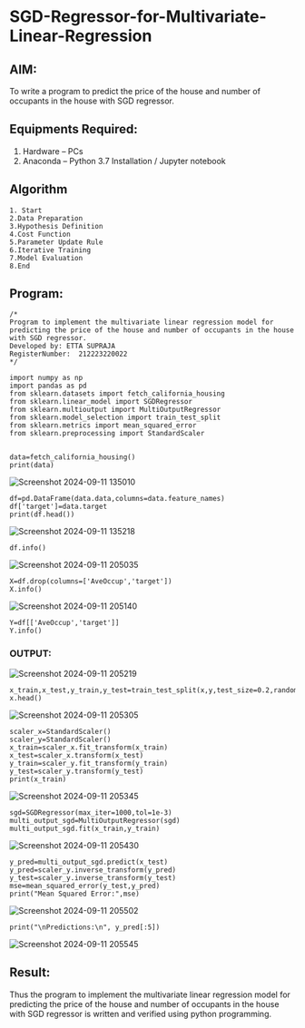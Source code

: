 # SGD-Regressor-for-Multivariate-Linear-Regression

## AIM:
To write a program to predict the price of the house and number of occupants in the house with SGD regressor.

## Equipments Required:
1. Hardware – PCs
2. Anaconda – Python 3.7 Installation / Jupyter notebook

## Algorithm
```
1. Start
2.Data Preparation
3.Hypothesis Definition
4.Cost Function
5.Parameter Update Rule
6.Iterative Training
7.Model Evaluation
8.End 
```
## Program:
```
/*
Program to implement the multivariate linear regression model for predicting the price of the house and number of occupants in the house with SGD regressor.
Developed by: ETTA SUPRAJA
RegisterNumber:  212223220022
*/
```
```
import numpy as np
import pandas as pd
from sklearn.datasets import fetch_california_housing
from sklearn.linear_model import SGDRegressor
from sklearn.multioutput import MultiOutputRegressor
from sklearn.model_selection import train_test_split
from sklearn.metrics import mean_squared_error
from sklearn.preprocessing import StandardScaler


data=fetch_california_housing()
print(data)
```


![Screenshot 2024-09-11 135010](https://github.com/user-attachments/assets/3f1ac0d8-627b-49d2-bc95-dd597c6feade)
```
df=pd.DataFrame(data.data,columns=data.feature_names)
df['target']=data.target
print(df.head())
```

![Screenshot 2024-09-11 135218](https://github.com/user-attachments/assets/c7474b7f-9124-4fdc-b485-898851d9fd5c)
```
df.info()
```

![Screenshot 2024-09-11 205035](https://github.com/user-attachments/assets/e5683613-932d-463d-bee9-d7d81df29d36)

```
X=df.drop(columns=['AveOccup','target'])
X.info()
```

![Screenshot 2024-09-11 205140](https://github.com/user-attachments/assets/1f7bbfe6-86cb-4616-92d7-a1bceecc1b6c)

```
Y=df[['AveOccup','target']]
Y.info()
```
### OUTPUT:
![Screenshot 2024-09-11 205219](https://github.com/user-attachments/assets/d7c4edcc-eb57-4bfb-82b3-866f742465e0)

```
x_train,x_test,y_train,y_test=train_test_split(x,y,test_size=0.2,random_state=1)
x.head()
```


![Screenshot 2024-09-11 205305](https://github.com/user-attachments/assets/fd4a700d-e9d3-49b6-8a95-9f845d225dce)

```
scaler_x=StandardScaler()
scaler_y=StandardScaler()
x_train=scaler_x.fit_transform(x_train)
x_test=scaler_x.transform(x_test)
y_train=scaler_y.fit_transform(y_train)
y_test=scaler_y.transform(y_test)
print(x_train)
```

![Screenshot 2024-09-11 205345](https://github.com/user-attachments/assets/59ab31a2-ad69-45fc-ac60-9856f6a0015c)

```
sgd=SGDRegressor(max_iter=1000,tol=1e-3)
multi_output_sgd=MultiOutputRegressor(sgd)
multi_output_sgd.fit(x_train,y_train)
```

![Screenshot 2024-09-11 205430](https://github.com/user-attachments/assets/85223de9-6e6e-431e-a1b8-651e827a97ec)

```
y_pred=multi_output_sgd.predict(x_test)
y_pred=scaler_y.inverse_transform(y_pred)
y_test=scaler_y.inverse_transform(y_test)
mse=mean_squared_error(y_test,y_pred)
print("Mean Squared Error:",mse)
```

![Screenshot 2024-09-11 205502](https://github.com/user-attachments/assets/81a7f3b0-5e20-4bb8-b410-420cf603f73d)

```
print("\nPredictions:\n", y_pred[:5])
```

![Screenshot 2024-09-11 205545](https://github.com/user-attachments/assets/93107a9f-43c0-4924-adff-c31a5dc6c122)


## Result:
Thus the program to implement the multivariate linear regression model for predicting the price of the house and number of occupants in the house with SGD regressor is written and verified using python programming.
